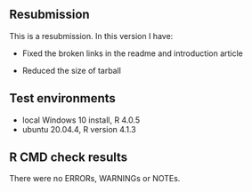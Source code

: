 ## Resubmission
This is a resubmission. In this version I have:

* Fixed the broken links in the readme and introduction article

* Reduced the size of tarball

## Test environments
* local Windows 10 install, R 4.0.5
* ubuntu 20.04.4, R version 4.1.3

## R CMD check results
There were no ERRORs, WARNINGs or NOTEs. 
